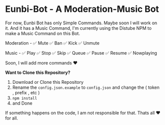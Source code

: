 # Eunbi-Bot - A Moderation-Music Bot

For now, Eunbi Bot has only Simple Commands. Maybe soon I will work on it. And it has a Music Command, I'm currently using the Distube NPM to make a Music Command on this Bot.

Moderation - 
✅ Mute
✅ Ban
✅ Kick
✅ Unmute

Music - 
✅ Play
✅ Stop
✅ Skip
✅ Queue
✅ Pause
✅ Resume
✅ Nowplaying

Soon, I will add more commands ❤️


**Want to Clone this Repository?**
1. Download or Clone this Repository
2. Rename the `config.json.example` to `config.json` and change the ( token , prefix , etc )
3. `npm install`
4. and Done


If something happens on the code, I am not responsible for that. Thats all ❤️ for all.
